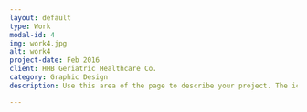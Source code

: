 ```yaml
---
layout: default
type: Work
modal-id: 4
img: work4.jpg
alt: work4
project-date: Feb 2016
client: HHB Geriatric Healthcare Co.
category: Graphic Design
description: Use this area of the page to describe your project. The icon above is part of a free icon set by <a href="https://sellfy.com/p/8Q9P/jV3VZ/">Flat Icons</a>. On their website, you can download their free set with 16 icons, or you can purchase the entire set with 146 icons for only $12!

---
```

